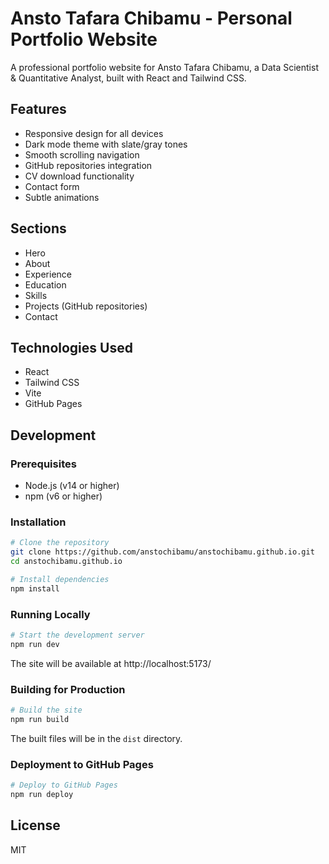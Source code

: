 # Ansto Tafara Chibamu - Personal Portfolio Website

A professional portfolio website for Ansto Tafara Chibamu, a Data Scientist & Quantitative Analyst, built with React and Tailwind CSS.

## Features

- Responsive design for all devices
- Dark mode theme with slate/gray tones
- Smooth scrolling navigation
- GitHub repositories integration
- CV download functionality
- Contact form
- Subtle animations

## Sections

- Hero
- About
- Experience
- Education
- Skills
- Projects (GitHub repositories)
- Contact

## Technologies Used

- React
- Tailwind CSS
- Vite
- GitHub Pages

## Development

### Prerequisites

- Node.js (v14 or higher)
- npm (v6 or higher)

### Installation

```bash
# Clone the repository
git clone https://github.com/anstochibamu/anstochibamu.github.io.git
cd anstochibamu.github.io

# Install dependencies
npm install
```

### Running Locally

```bash
# Start the development server
npm run dev
```

The site will be available at http://localhost:5173/

### Building for Production

```bash
# Build the site
npm run build
```

The built files will be in the `dist` directory.

### Deployment to GitHub Pages

```bash
# Deploy to GitHub Pages
npm run deploy
```

## License

MIT
